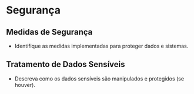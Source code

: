 # Segurança

## Medidas de Segurança

- Identifique as medidas implementadas para proteger dados e sistemas.

## Tratamento de Dados Sensíveis

- Descreva como os dados sensíveis são manipulados e protegidos (se houver).
